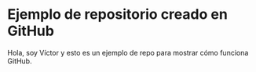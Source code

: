 # Ejemplo de repositorio creado en GitHub

Hola, soy Víctor y esto es un ejemplo de repo para mostrar cómo funciona GitHub.